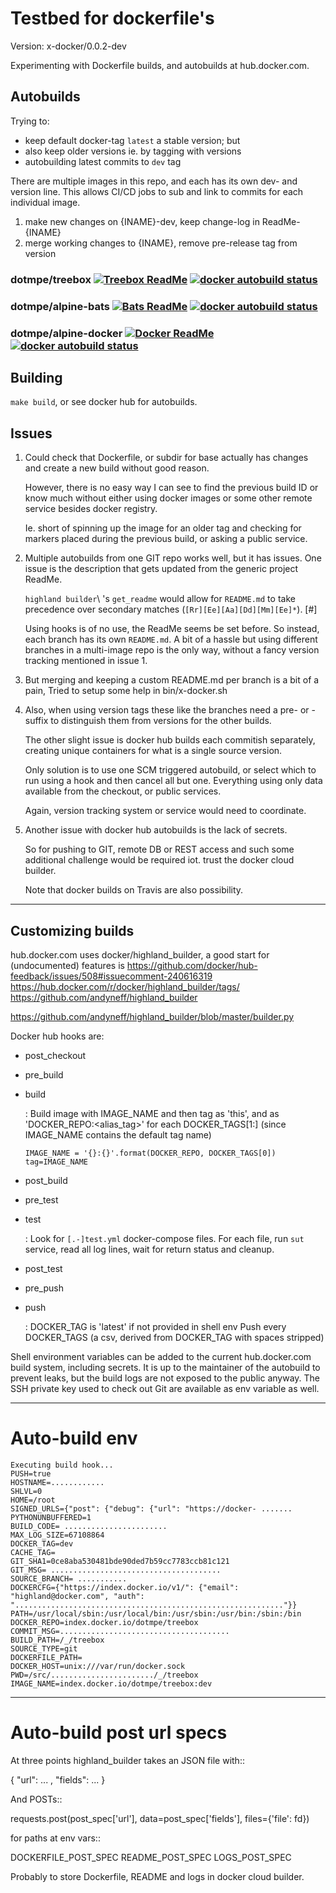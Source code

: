 # Testbed for dockerfile's

Version: x-docker/0.0.2-dev

Experimenting with Dockerfile builds, and autobuilds at hub.docker.com.

## Autobuilds
Trying to:

- keep default docker-tag `latest` a stable version; but
- also keep older versions ie. by tagging with versions
- autobuilding latest commits to `dev` tag

There are multiple images in this repo, and each has its own dev- and version
line. This allows CI/CD jobs to sub and link to commits for each individual
image.

1. make new changes on {INAME}-dev, keep change-log in ReadMe-{INAME}
2. merge working changes to {INAME}, remove pre-release tag from version


### dotmpe/treebox [![Treebox ReadMe](https://img.shields.io/badge/ReadMe-Treebox_docker-blue.svg)](ReadMe-treebox.md) [![docker autobuild status](https://img.shields.io/docker/build/dotmpe/treebox.svg)](https://hub.docker.com/r/dotmpe/treebox/)

### dotmpe/alpine-bats [![Bats ReadMe](https://img.shields.io/badge/ReadMe-Bats_docker-blue.svg)](ReadMe-bats.md) [![docker autobuild status](https://img.shields.io/docker/build/dotmpe/alpine-bats.svg)](https://hub.docker.com/r/dotmpe/alpine-bats/)

### dotmpe/alpine-docker [![Docker ReadMe](https://img.shields.io/badge/ReadMe-docker-blue.svg)](ReadMe-docker.md) [![docker autobuild status](https://img.shields.io/docker/build/dotmpe/alpine-bats.svg)](https://hub.docker.com/r/dotmpe/alpine-bats/)


## Building
``make build``, or see docker hub for autobuilds.


## Issues
1. Could check that Dockerfile, or subdir for base actually has changes and
   create a new build without good reason.

   However, there is no easy way I can see to find the previous build ID or
   know much without either using docker images or some other remote service
   besides docker registry.

   Ie. short of spinning up the image for an older tag and checking for markers
   placed during the previous build, or asking a public service.

2. Multiple autobuilds from one GIT repo works well, but it has issues.
   One issue is the description that gets updated from the generic project ReadMe.

   `highland builder`\ 's ``get_readme`` would allow for ``README.md`` to take
   precedence over secondary matches (``[Rr][Ee][Aa][Dd][Mm][Ee]*``). [#]

   Using hooks is of no use, the ReadMe seems be set before.
   So instead, each branch has its own ``README.md``.
   A bit of a hassle but using different branches in a multi-image repo is the
   only way, without a fancy version tracking mentioned in issue 1.

3. But merging and keeping a custom README.md per branch is a bit of a pain,
   Tried to setup some help in bin/x-docker.sh

4. Also, when using version tags these like the branches need a pre- or -suffix
   to distinguish them from versions for the other builds.

   The other slight issue is docker hub builds each commitish separately,
   creating unique containers for what is a single source version.

   Only solution is to use one SCM triggered autobuild, or select which to run
   using a hook and then cancel all but one. Everything using only data available
   from the checkout, or public services.

   Again, version tracking system or service would need to coordinate.

5. Another issue with docker hub autobuilds is the lack of secrets.

   So for pushing to GIT, remote DB or REST access and such some additional
   challenge would be required iot. trust the docker cloud builder.

   Note that docker builds on Travis are also possibility.


---

## Customizing builds

hub.docker.com uses docker/highland_builder, a good start for (undocumented)
features is
<https://github.com/docker/hub-feedback/issues/508#issuecomment-240616319>
<https://hub.docker.com/r/docker/highland_builder/tags/>
<https://github.com/andyneff/highland_builder>

<https://github.com/andyneff/highland_builder/blob/master/builder.py>

Docker hub hooks are:

- post_checkout
- pre_build
- build

  :  Build image with IMAGE_NAME and then tag as 'this', and as 'DOCKER_REPO:<alias_tag>'
     for each DOCKER_TAGS[1:] (since IMAGE_NAME contains the default tag name)
     ```
     IMAGE_NAME = '{}:{}'.format(DOCKER_REPO, DOCKER_TAGS[0])
     tag=IMAGE_NAME
     ```

- post_build
- pre_test
- test

  :  Look for ``[.-]test.yml`` docker-compose files.
     For each file,
     run `sut` service, read all log lines, wait for return status and cleanup.

- post_test
- pre_push
- push

  :  DOCKER_TAG is 'latest' if not provided in shell env
     Push every DOCKER_TAGS (a csv, derived from DOCKER_TAG with spaces stripped)

Shell environment variables can be added to the current hub.docker.com build
system, including secrets. It is up to the maintainer of the autobuild to
prevent leaks, but the build logs are not exposed to the public anyway. The SSH
private key used to check out Git are available as env variable as well.

---

# Auto-build env

```
Executing build hook...
PUSH=true
HOSTNAME=............
SHLVL=0
HOME=/root
SIGNED_URLS={"post": {"debug": {"url": "https://docker- .......
PYTHONUNBUFFERED=1
BUILD_CODE= .......................
MAX_LOG_SIZE=67108864
DOCKER_TAG=dev
CACHE_TAG=
GIT_SHA1=0ce8aba530481bde90ded7b59cc7783ccb81c121
GIT_MSG= ......................................
SOURCE_BRANCH= ...........
DOCKERCFG={"https://index.docker.io/v1/": {"email": "highland@docker.com", "auth": "............................................................"}}
PATH=/usr/local/sbin:/usr/local/bin:/usr/sbin:/usr/bin:/sbin:/bin
DOCKER_REPO=index.docker.io/dotmpe/treebox
COMMIT_MSG=......................................
BUILD_PATH=/_/treebox
SOURCE_TYPE=git
DOCKERFILE_PATH=
DOCKER_HOST=unix:///var/run/docker.sock
PWD=/src/......................./_/treebox
IMAGE_NAME=index.docker.io/dotmpe/treebox:dev
```

---

# Auto-build post url specs

At three points highland_builder takes an JSON file with::

  { "url": ... , "fields": ... }

And POSTs::

  requests.post(post_spec['url'],
    data=post_spec['fields'],
    files={'file': fd})

for paths at env vars::

  DOCKERFILE_POST_SPEC
  README_POST_SPEC
  LOGS_POST_SPEC

Probably to store Dockerfile, README and logs in docker cloud builder.
